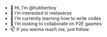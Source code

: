 - 👋 Hi, I’m @hubberboy
- 👀 I’m interested in metaverse
- 🌱 I’m currently learning how to write codes
- 💞️ I’m looking to collaborate on P2E gaames
- 📫 If you wanna reach me, just follow.

<!---
hubberboy/hubberboy is a ✨ special ✨ repository because its `README.md` (this file) appears on your GitHub profile.
You can click the Preview link to take a look at your changes.
--->
